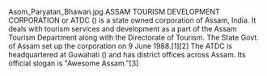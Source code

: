 Asom_Paryatan_Bhawan.jpg ASSAM TOURISM DEVELOPMENT CORPORATION or ATDC () is a state owned corporation of Assam, India. It deals with tourism services and development as a part of the Assam Tourism Department along with the Directorate of Tourism. The State Govt. of Assam set up the corporation on 9 June 1988.[1][2] The ATDC is headquartered at Guwahati () and has district offices across Assam. Its official slogan is "Awesome Assam."[3]
